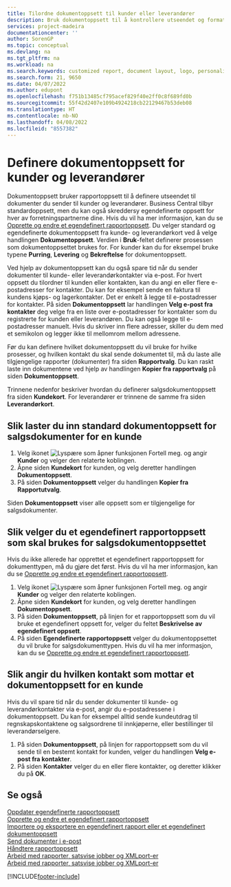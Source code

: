 ```yaml
---
title: Tilordne dokumentoppsett til kunder eller leverandører
description: Bruk dokumentoppsett til å kontrollere utseendet og formatet til dokumenter som fakturaer og ordrer du sender til kunder og leverandører.
services: project-madeira
documentationcenter: ''
author: SorenGP
ms.topic: conceptual
ms.devlang: na
ms.tgt_pltfrm: na
ms.workload: na
ms.search.keywords: customized report, document layout, logo, personalize
ms.search.form: 21, 9650
ms.date: 04/07/2022
ms.author: edupont
ms.openlocfilehash: f751b13485cf795acef829f40e2ff0c8f689fd0b
ms.sourcegitcommit: 55f42d2407e109b4924218cb22129467b53deb08
ms.translationtype: HT
ms.contentlocale: nb-NO
ms.lasthandoff: 04/08/2022
ms.locfileid: "8557382"
---
```

# <a name="define-document-layouts-for-customers-and-vendors"></a>Definere dokumentoppsett for kunder og leverandører
Dokumentoppsett bruker rapportoppsett til å definere utseendet til dokumenter du sender til kunder og leverandører. Business Central tilbyr standardoppsett, men du kan også skreddersy egendefinerte oppsett for hver av forretningspartnerne dine. Hvis du vil ha mer informasjon, kan du se [Opprette og endre et egendefinert rapportoppsett](ui-how-create-custom-report-layout.md). Du velger standard og egendefinerte dokumentoppsett fra kunde- og leverandørkort ved å velge handlingen **Dokumentoppsett**. Verdien i **Bruk**-feltet definerer prosessen som dokumentoppsettet brukes for. For kunder kan du for eksempel bruke typene **Purring**, **Levering** og **Bekreftelse** for dokumentoppsett.

Ved hjelp av dokumentoppsett kan du også spare tid når du sender dokumenter til kunde- eller leverandørkontakter via e-post. For hvert oppsett du tilordner til kunden eller kontakten, kan du angi en eller flere e-postadresser for kontakter. Du kan for eksempel sende en faktura til kundens kjøps- og lagerkontakter. Det er enkelt å legge til e-postadresser for kontakter. På siden **Dokumentoppsett** lar handlingen **Velg e-post fra kontakter** deg velge fra en liste over e-postadresser for kontakter som du registrerte for kunden eller leverandøren. Du kan også legge til e-postadresser manuelt. Hvis du skriver inn flere adresser, skiller du dem med et semikolon og legger ikke til mellomrom mellom adressene.

Før du kan definere hvilket dokumentoppsett du vil bruke for hvilke prosesser, og hvilken kontakt du skal sende dokumentet til, må du laste alle tilgjengelige rapporter (dokumenter) fra siden **Rapportvalg**. Du kan raskt laste inn dokumentene ved hjelp av handlingen **Kopier fra rapportvalg** på siden **Dokumentoppsett**.

Trinnene nedenfor beskriver hvordan du definerer salgsdokumentoppsett fra siden **Kundekort**. For leverandører er trinnene de samme fra siden **Leverandørkort**.

## <a name="to-load-the-standard-document-layouts-for-sales-documents-for-a-customer"></a>Slik laster du inn standard dokumentoppsett for salgsdokumenter for en kunde
1. Velg ikonet ![Lyspære som åpner funksjonen Fortell meg.](media/ui-search/search_small.png "Fortell hva du vil gjøre") og angir **Kunder** og velger den relaterte koblingen.
2. Åpne siden **Kundekort** for kunden, og velg deretter handlingen **Dokumentoppsett**.
3. På siden **Dokumentoppsett** velger du handlingen **Kopier fra Rapportutvalg**.

Siden **Dokumentoppsett** viser alle oppsett som er tilgjengelige for salgsdokumenter. 

## <a name="to-select-a-custom-report-layout-to-use-for-the-sales-document-layout"></a>Slik velger du et egendefinert rapportoppsett som skal brukes for salgsdokumentoppsettet
Hvis du ikke allerede har opprettet et egendefinert rapportoppsett for dokumenttypen, må du gjøre det først. Hvis du vil ha mer informasjon, kan du se [Opprette og endre et egendefinert rapportoppsett](ui-how-create-custom-report-layout.md).

1. Velg ikonet ![Lyspære som åpner funksjonen Fortell meg.](media/ui-search/search_small.png "Fortell hva du vil gjøre") og angir **Kunder** og velger den relaterte koblingen.
2. Åpne siden **Kundekort** for kunden, og velg deretter handlingen **Dokumentoppsett**.
3. På siden **Dokumentoppsett**, på linjen for et rapportoppsett som du vil bruke et egendefinert oppsett for, velger du feltet **Beskrivelse av egendefinert oppsett**.
4. På siden **Egendefinerte rapportoppsett** velger du dokumentoppsettet du vil bruke for salgsdokumenttypen. Hvis du vil ha mer informasjon, kan du se [Opprette og endre et egendefinert rapportoppsett](ui-how-create-custom-report-layout.md).

## <a name="to-specify-which-contact-will-receive-which-document-layout-for-a-customer"></a>Slik angir du hvilken kontakt som mottar et dokumentoppsett for en kunde
Hvis du vil spare tid når du sender dokumenter til kunde- og leverandørkontakter via e-post, angir du e-postadressene i dokumentoppsett. Du kan for eksempel alltid sende kundeutdrag til regnskapskontaktene og salgsordrene til innkjøperne, eller bestillinger til leverandørselgere.

1. På siden **Dokumentoppsett**, på linjen for rapportoppsett som du vil sende til en bestemt kontakt for kunden, velger du handlingen **Velg e-post fra kontakter**.
2. På siden **Kontakter** velger du en eller flere kontakter, og deretter klikker du på **OK**.

## <a name="see-also"></a>Se også  
[Oppdater egendefinerte rapportoppsett](ui-update-report-layouts.md)  
[Opprette og endre et egendefinert rapportoppsett](ui-how-create-custom-report-layout.md)  
[Importere og eksportere en egendefinert rapport eller et egendefinert dokumentoppsett](ui-how-import-and-export-report-layout.md)  
[Send dokumenter i e-post](ui-how-send-documents-email.md)  
[Håndtere rapportoppsett](ui-manage-report-layouts.md)  
[Arbeid med rapporter, satsvise jobber og XMLport-er](ui-work-report.md)  
[Arbeid med rapporter, satsvise jobber og XMLport-er](ui-work-report.md)  


[!INCLUDE[footer-include](includes/footer-banner.md)]